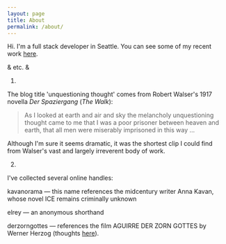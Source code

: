 ```yaml
---
layout: page
title: About
permalink: /about/
---
```


Hi. I'm a full stack developer in Seattle. You can see some of my recent work [here](https://github.com/derzorngottes).

& etc. &

1.

The blog title 'unquestioning thought' comes from Robert Walser's 1917 novella _Der Spaziergang_ (_The Walk_):

> As I looked at earth and air and sky the melancholy unquestioning thought came to me that I was a poor prisoner between heaven and earth, that all men were miserably imprisoned in this way ...

Although I'm sure it seems dramatic, it was the shortest clip I could find from Walser's vast and largely irreverent body of work.

2.

I've collected several online handles:

kavanorama — this name references the midcentury writer Anna Kavan, whose novel ICE remains criminally unknown

elrey — an anonymous shorthand

derzorngottes — references the film AGUIRRE DER ZORN GOTTES by Werner Herzog (thoughts [here](https://)).
